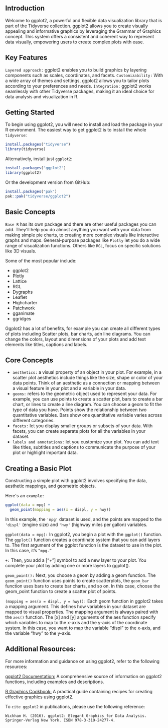 ## Introduction

Welcome to ggplot2, a powerful and flexible data visualization library that is part of the Tidyverse collection. ggplot2 allows you to create visually appealing and informative graphics by leveraging the Grammar of Graphics concept. This system offers a consistent and coherent way to represent data visually, empowering users to create complex plots with ease.

## Key Features

`Layered approach:` ggplot2 enables you to build graphics by layering components such as scales, coordinates, and facets.
`Customizability:` With a wide array of themes and settings, ggplot2 allows you to tailor plots according to your preferences and needs.
`Integration:` ggplot2 works seamlessly with other Tidyverse packages, making it an ideal choice for data analysis and visualization in R.

## Getting Started

To begin using ggplot2, you will need to install and load the package in your R environment. The easiest way to get ggplot2 is to install the whole `tidyverse`:
```r
install.packages("tidyverse")
library(tidyverse)
```

Alternatively, install just `ggplot2`:
```r
install.packages("ggplot2")
library(ggplot2)
```
Or the development version from GitHub:
```r
install.packages("pak")
pak::pak("tidyverse/ggplot2")
```

## Basic Concepts 

`Base R` has its own package and there are other useful packages you can add. They'll help you do almost anything you want with your data from making simple pie charts, to creating more complex visuals like interactive graphs and maps. General-purpose packages like `Plotly` let you do a wide range of visualization functions. Others like `RGL`, focus on specific solutions like 3D visuals. 

Some of the most popular include: 
- ggplot2
- Plotly 
- Lattice
- RGL
- Dygraphs
- Leaflet
- Highcharter
- Patchwork
- gganimate
- ggridges

Ggplot2 has a lot of benefits, for example you can create all different types of plots including Scatter plots, bar charts, adn line diagrams. You can change the colors, layout and dimensions of your plots and add text elements like titles, captions and labels.

## Core Concepts

- `aesthetics:` a visual property of an object in your plot. For example, in a scatter plot aesthetics include things like the size, shape or color of your data points. Think of an aesthetic as a connection or mapping between a visual feature in your plot and a variable in your data.
- `geoms:` refers to the geometric object used to represent your data. For example, you can use points to create a scatter plot, bars to create a bar chart, or lines to create a line diagram. You can choose a geom to fit the type of data you have. Points show the relationship between two quantitative variables. Bars show one quantitative variable varies across different categories.
- `facets:` let you display smaller groups or subsets of your data. With facets, you can create separate plots for all the variables in your dataset.
- `labels and annotations:` let you customize your plot. You can add text like titles, subtitles and captions to communicate the purpose of your plot or highlight important data.

## Creating a Basic Plot

Constructing a simple plot with ggplot2 involves specifying the data, aesthetic mappings, and geometric objects. 

Here's an `example:`
```r
ggplot(data = mpg) + 
  geom_point(mapping = aes(x = displ, y = hwy))
```

In this example, the `'mpg'` dataset is used, and the points are mapped to the `'displ'` (engine size) and `'hwy'` (highway miles per gallon) variables.

`ggplot(data = mpg):` In ggplot2, you begin a plot with the `ggplot()` function. The `ggplot()` function creates a coordinate system that you can add layers to. The first argument of the ggplot function is the dataset to use in the plot. In this case, it’s `“mpg.”`

`+:` Then, you add a [“+”] symbol to add a new layer to your plot. You complete your plot by adding one or more layers to ggplot().

`geom_point():` Next, you choose a geom by adding a geom function. The `geom_point()` function uses points to create scatterplots, the `geom_bar` function uses bars to create bar charts, and so on. In this case, choose the geom_point function to create a scatter plot of points.

`(mapping = aes(x = displ, y = hwy)):` Each geom function in ggplot2 takes a mapping argument. This defines how variables in your dataset are mapped to visual properties. The mapping argument is always paired with the `aes()` function. The [x] and [y] arguments of the aes function specify which variables to map to the x-axis and the y-axis of the coordinate system. In this case, you want to map the variable “displ” to the x-axis, and the variable “hwy” to the y-axis. 

## Additional Resources:
For more information and guidance on using ggplot2, refer to the following resources:

[ggplot2 Documentation:](https://ggplot2.tidyverse.org/reference/) A comprehensive source of information on ggplot2 functions, including examples and descriptions.

[R Graphics Cookbook:](https://r-graphics.org/) A practical guide containing recipes for creating effective graphics using ggplot2.

To `cite ggplot2` in publications, please use the following reference:

```
Wickham H. (2016). ggplot2: Elegant Graphics for Data Analysis. Springer-Verlag New York. ISBN 978-3-319-24277-4.
```









